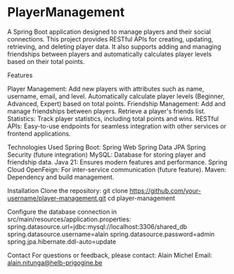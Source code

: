 # PlayerManagement
A Spring Boot application designed to manage players and their social connections. This project provides RESTful APIs for creating, updating, retrieving, and deleting player data. It also supports adding and managing friendships between players and automatically calculates player levels based on their total points.

Features

Player Management:
Add new players with attributes such as name, username, email, and level.
Automatically calculate player levels (Beginner, Advanced, Expert) based on total points.
Friendship Management:
Add and manage friendships between players.
Retrieve a player's friends list.
Statistics:
Track player statistics, including total points and wins.
RESTful APIs:
Easy-to-use endpoints for seamless integration with other services or frontend applications.

Technologies Used
Spring Boot:
Spring Web
Spring Data JPA
Spring Security (future integration)
MySQL: Database for storing player and friendship data.
Java 21: Ensures modern features and performance.
Spring Cloud OpenFeign: For inter-service communication (future feature).
Maven: Dependency and build management.

Installation
Clone the repository:
git clone https://github.com/your-username/player-management.git
cd player-management

Configure the database connection in src/main/resources/application.properties:
spring.datasource.url=jdbc:mysql://localhost:3306/shared_db
spring.datasource.username=alain
spring.datasource.password=admin
spring.jpa.hibernate.ddl-auto=update

Contact
For questions or feedback, please contact:
Alain Michel
Email: alain.nitunga@helb-prigogine.be
